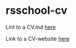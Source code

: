# rsschool-cv

Lint to a CV.md [here](https://github.com/ValeriyaGlx/rsschool-cv/blob/gh-pages/cv.md)

Link to a CV-website [here](https://valeriyaglx.github.io/rsschool-cv/)
